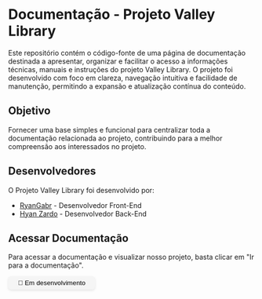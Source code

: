 # Documentação - Projeto Valley Library

Este repositório contém o código-fonte de uma página de documentação destinada a apresentar, organizar e facilitar o acesso a informações técnicas, manuais e instruções do projeto Valley Library.
O projeto foi desenvolvido com foco em clareza, navegação intuitiva e facilidade de manutenção, permitindo a expansão e atualização contínua do conteúdo.

## Objetivo

Fornecer uma base simples e funcional para centralizar toda a documentação relacionada ao projeto, contribuindo para a melhor compreensão aos interessados no projeto.

## Desenvolvedores

O Projeto Valley Library foi desenvolvido por:

- [RyanGabr](https://github.com/RyanGabr) - Desenvolvedor Front-End
- [Hyan Zardo](https://github.com/Hyan-Zardo) - Desenvolvedor Back-End

## Acessar Documentação

Para acessar a documentação e visualizar nosso projeto, basta clicar em "Ir para a documentação".

<button style="background-color: whitesmoke; border: none; padding: 6px 20px; border-radius: 6px; box-shadow: 0px 2px 5px rgba(0, 0, 0, 0.1)">🚀 Em desenvolvimento</button>
